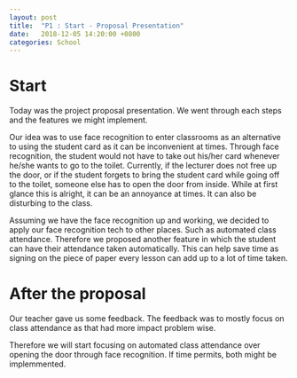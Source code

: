 ```yaml
---
layout: post
title:  "P1 : Start - Proposal Presentation"
date:   2018-12-05 14:20:00 +0800
categories: School
---
```


# Start

Today was the project proposal presentation. 
We went through each steps and the features we might implement.

Our idea was to use face recognition to enter classrooms as an alternative to using the student card as it can be inconvenient at times.
Through face recognition, the student would not have to take out his/her card whenever he/she wants to go to the toilet.
Currently, if the lecturer does not free up the door, or if the student forgets to bring the student card while going off to the toilet, someone else has to open the door from inside.
While at first glance this is alright, it can be an annoyance at times.
It can also be disturbing to the class.

Assuming we have the face recognition up and working, we decided to apply our face recognition tech to other places. Such as automated class attendance.
Therefore we proposed another feature in which the student can have their attendance taken automatically.
This can help save time as signing on the piece of paper every lesson can add up to a lot of time taken.

# After the proposal
Our teacher gave us some feedback.
The feedback was to mostly focus on class attendance as that had more impact problem wise.

Therefore we will start focusing on automated class attendance over opening the door through face recognition.
If time permits, both might be implemmented.
